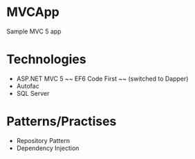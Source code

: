 # MVCApp
Sample MVC 5 app

# Technologies

- ASP.NET MVC 5
~~ EF6 Code First ~~ (switched to Dapper)
- Autofac
- SQL Server

# Patterns/Practises

- Repository Pattern
- Dependency Injection
